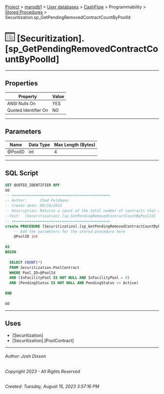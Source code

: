 #### 

[Project](../../../../../index.md) > [marpdb1](../../../../index.md) > [User databases](../../../index.md) > [CashFlow](../../index.md) > Programmability > [Stored Procedures](Stored_Procedures.md) > Securitization.sp_GetPendingRemovedContractCountByPoolId

# ![Stored Procedures](../../../../../Images/StoredProcedure32.png) [Securitization].[sp_GetPendingRemovedContractCountByPoolId]

---

## <a name="#properties"></a>Properties

| Property | Value |
|---|---|
| ANSI Nulls On | YES |
| Quoted Identifier On | NO |


---

## <a name="#parameters"></a>Parameters

| Name | Data Type | Max Length (Bytes) |
|---|---|---|
| @PoolID | int | 4 |


---

## <a name="#sqlscript"></a>SQL Script

```sql
SET QUOTED_IDENTIFIER OFF
GO
-- =============================================
-- Author:		Chad Feldmann
-- Create date: 09/16/2015
-- Description:	Returns a count of the total number of contracts that are pending removal from the pool
--Test:  [Securitization].[sp_GetPendingRemovedContractCountByPoolId] 
-- =============================================
create PROCEDURE [Securitization].[sp_GetPendingRemovedContractCountByPoolId]
	-- Add the parameters for the stored procedure here
	@PoolID int

AS
BEGIN

  SELECT COUNT(*)
  FROM Securitization.PoolContract
  WHERE Pool_ID=@PoolId
  AND (InFacilityPool IS NOT NULL AND InFacilityPool = 0)
  AND (PendingStatus IS NOT NULL AND PendingStatus <> Active)

END

GO

```


---

## <a name="#uses"></a>Uses

* [Securitization]
* [Securitization].[PoolContract]


---

###### Author:  Josh Dixson

###### Copyright 2023 - All Rights Reserved

###### Created: Tuesday, August 15, 2023 3:57:16 PM

